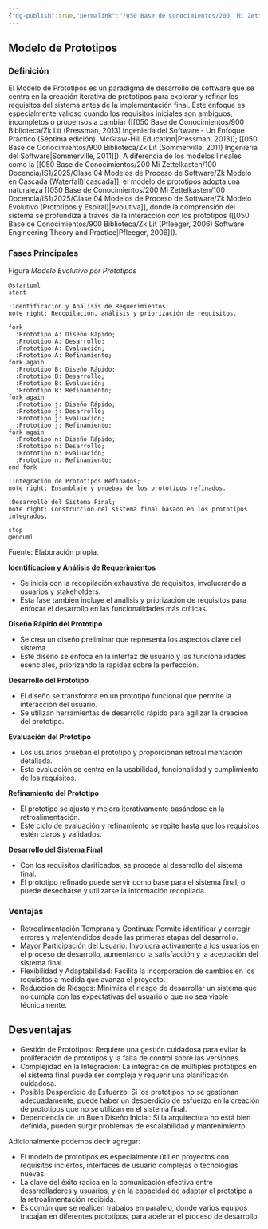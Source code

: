 ```yaml
---
{"dg-publish":true,"permalink":"/050 Base de Conocimientos/200  Mi Zettelkasten/100 Docencia/IS1/2025/Clase 04 Modelos de Proceso de Software/Zk Modelo de Evolutivo (Prototipo)/","tags":["digitalGarden","modeloDeProceso"]}
---
```


## Modelo de Prototipos

### Definición

El Modelo de Prototipos es un paradigma de desarrollo de software que se centra en la creación iterativa de prototipos para explorar y refinar los requisitos del sistema antes de la implementación final. Este enfoque es especialmente valioso cuando los requisitos iniciales son ambiguos, incompletos o propensos a cambiar ([[050 Base de Conocimientos/900 Biblioteca/Zk Lit (Pressman, 2013) Ingeniería del Software - Un Enfoque Práctico (Séptima edición). McGraw-Hill Education\|Pressman, 2013]]; [[050 Base de Conocimientos/900 Biblioteca/Zk Lit (Sommerville, 2011) Ingeniería del Software\|Sommerville, 2011]]). A diferencia de los modelos lineales como la [[050 Base de Conocimientos/200  Mi Zettelkasten/100 Docencia/IS1/2025/Clase 04 Modelos de Proceso de Software/Zk Modelo en Cascada (Waterfall)\|cascada]], el modelo de prototipos adopta una naturaleza [[050 Base de Conocimientos/200  Mi Zettelkasten/100 Docencia/IS1/2025/Clase 04 Modelos de Proceso de Software/Zk Modelo Evolutivo (Prototipos y Espiral)\|evolutiva]], donde la comprensión del sistema se profundiza a través de la interacción con los prototipos ([[050 Base de Conocimientos/900 Biblioteca/Zk Lit (Pfleeger, 2006) Software Engineering Theory and Practice\|Pfleeger, 2006]]).

### Fases Principales

Figura
_Modelo Evolutivo por Prototipos_
```plantuml
@startuml
start

:Identificación y Análisis de Requerimientos;
note right: Recopilación, análisis y priorización de requisitos.

fork
  :Prototipo A: Diseño Rápido;
  :Prototipo A: Desarrollo;
  :Prototipo A: Evaluación;
  :Prototipo A: Refinamiento;
fork again
  :Prototipo B: Diseño Rápido;
  :Prototipo B: Desarrollo;
  :Prototipo B: Evaluación;
  :Prototipo B: Refinamiento;
fork again
  :Prototipo j: Diseño Rápido;
  :Prototipo j: Desarrollo;
  :Prototipo j: Evaluación;
  :Prototipo j: Refinamiento;
fork again
  :Prototipo n: Diseño Rápido;
  :Prototipo n: Desarrollo;
  :Prototipo n: Evaluación;
  :Prototipo n: Refinamiento;
end fork

:Integración de Prototipos Refinados;
note right: Ensamblaje y pruebas de los prototipos refinados.

:Desarrollo del Sistema Final;
note right: Construcción del sistema final basado en los prototipos integrados.

stop
@enduml
```
Fuente: Elaboración propia.

**Identificación y Análisis de Requerimientos**
- Se inicia con la recopilación exhaustiva de requisitos, involucrando a usuarios y stakeholders.
- Esta fase también incluye el análisis y priorización de requisitos para enfocar el desarrollo en las funcionalidades más críticas.

**Diseño Rápido del Prototipo**
- Se crea un diseño preliminar que representa los aspectos clave del sistema.
- Este diseño se enfoca en la interfaz de usuario y las funcionalidades esenciales, priorizando la rapidez sobre la perfección.

**Desarrollo del Prototipo**
- El diseño se transforma en un prototipo funcional que permite la interacción del usuario.
- Se utilizan herramientas de desarrollo rápido para agilizar la creación del prototipo.

**Evaluación del Prototipo**
- Los usuarios prueban el prototipo y proporcionan retroalimentación detallada.
- Esta evaluación se centra en la usabilidad, funcionalidad y cumplimiento de los requisitos.

**Refinamiento del Prototipo**
- El prototipo se ajusta y mejora iterativamente basándose en la retroalimentación.
- Este ciclo de evaluación y refinamiento se repite hasta que los requisitos estén claros y validados.

**Desarrollo del Sistema Final**
- Con los requisitos clarificados, se procede al desarrollo del sistema final.
- El prototipo refinado puede servir como base para el sistema final, o puede desecharse y utilizarse la información recopilada.

### Ventajas

- Retroalimentación Temprana y Continua: Permite identificar y corregir errores y malentendidos desde las primeras etapas del desarrollo.
- Mayor Participación del Usuario: Involucra activamente a los usuarios en el proceso de desarrollo, aumentando la satisfacción y la aceptación del sistema final.
- Flexibilidad y Adaptabilidad: Facilita la incorporación de cambios en los requisitos a medida que avanza el proyecto.
- Reducción de Riesgos: Minimiza el riesgo de desarrollar un sistema que no cumpla con las expectativas del usuario o que no sea viable técnicamente.

## Desventajas

- Gestión de Prototipos: Requiere una gestión cuidadosa para evitar la proliferación de prototipos y la falta de control sobre las versiones.
- Complejidad en la Integración: La integración de múltiples prototipos en el sistema final puede ser compleja y requerir una planificación cuidadosa.
- Posible Desperdicio de Esfuerzo: Si los prototipos no se gestionan adecuadamente, puede haber un desperdicio de esfuerzo en la creación de prototipos que no se utilizan en el sistema final.
- Dependencia de un Buen Diseño Inicial: Si la arquitectura no está bien definida, pueden surgir problemas de escalabilidad y mantenimiento.

Adicionalmente podemos decir agregar:

- El modelo de prototipos es especialmente útil en proyectos con requisitos inciertos, interfaces de usuario complejas o tecnologías nuevas.
- La clave del éxito radica en la comunicación efectiva entre desarrolladores y usuarios, y en la capacidad de adaptar el prototipo a la retroalimentación recibida.
- Es común que se realicen trabajos en paralelo, donde varios equipos trabajan en diferentes prototipos, para acelerar el proceso de desarrollo.